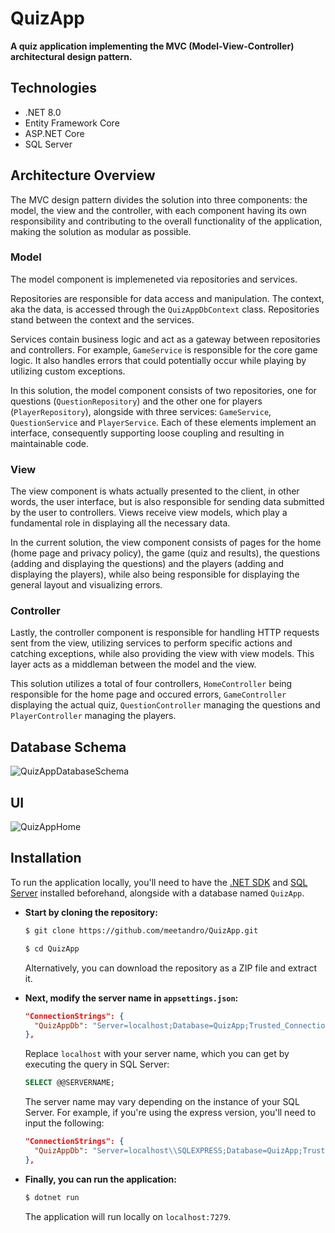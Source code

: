 # QuizApp

**A quiz application implementing the MVC (Model-View-Controller) architectural design pattern.**

## Technologies

- .NET 8.0
- Entity Framework Core
- ASP.NET Core
- SQL Server

## Architecture Overview

The MVC design pattern divides the solution into three components: the model, the view and the controller, with each component having its own responsibility and contributing to the overall functionality of the application, making the solution as modular as possible.

### **Model**

  The model component is implemeneted via repositories and services.
  
  Repositories are responsible for data access and manipulation. The context, aka the data, is accessed through the `QuizAppDbContext` class. Repositories stand between the context and the services.
  
  Services contain business logic and act as a gateway between repositories and controllers. For example, `GameService` is responsible for the core game logic. It also handles errors that could potentially occur while playing by utilizing custom exceptions.

  In this solution, the model component consists of two repositories, one for questions (`QuestionRepository`) and the other one for players (`PlayerRepository`), alongside with three services: `GameService`, `QuestionService` and `PlayerService`. Each of these elements implement an interface, consequently supporting loose coupling and resulting in maintainable code.

### **View**
  
  The view component is whats actually presented to the client, in other words, the user interface, but is also responsible for sending data submitted by the user to controllers. Views receive view models, which play a fundamental role in displaying all the necessary data.

  In the current solution, the view component consists of pages for the home (home page and privacy policy), the game (quiz and results), the questions (adding and displaying the questions) and the players (adding and displaying the players), while also being responsible for displaying the general layout and visualizing errors.
  
### **Controller**
  
  Lastly, the controller component is responsible for handling HTTP requests sent from the view, utilizing services to perform specific actions and catching exceptions, while also providing the view with view models. This layer acts as a middleman between the model and the view.

  This solution utilizes a total of four controllers, `HomeController` being responsible for the home page and occured errors, `GameController` displaying the actual quiz, `QuestionController` managing the questions and `PlayerController` managing the players.
  
## Database Schema

![QuizAppDatabaseSchema](https://github.com/meetandro/QuizApp/assets/132354578/cdcc8b81-4f67-4305-be66-3249594c7641)

## UI

![QuizAppHome](https://github.com/meetandro/QuizApp/assets/132354578/8752e701-4212-4719-ae79-5a001c85b940)

## Installation

To run the application locally, you'll need to have the [.NET SDK](https://dotnet.microsoft.com/en-us/download) and [SQL Server](https://www.microsoft.com/en-us/sql-server/sql-server-downloads) installed beforehand, alongside with a database named `QuizApp`.

* **Start by cloning the repository:**

  ```bash
  $ git clone https://github.com/meetandro/QuizApp.git
  ```
  
  ```bash
  $ cd QuizApp
  ```

  Alternatively, you can download the repository as a ZIP file and extract it.

* **Next, modify the server name in `appsettings.json`:**

  ```json
  "ConnectionStrings": {
    "QuizAppDb": "Server=localhost;Database=QuizApp;Trusted_Connection=True;TrustServerCertificate=True"
  },
  ```
  
  Replace `localhost` with your server name, which you can get by executing the query in SQL Server:
  
  ```sql server
  SELECT @@SERVERNAME;
  ```
  
  The server name may vary depending on the instance of your SQL Server. For example, if you're using the express version, you'll need to input the following:
  
  ```json
  "ConnectionStrings": {
    "QuizAppDb": "Server=localhost\\SQLEXPRESS;Database=QuizApp;Trusted_Connection=True;TrustServerCertificate=True"
  },
  ```

* **Finally, you can run the application:**

  ```bash
  $ dotnet run
  ```

  The application will run locally on `localhost:7279`.
